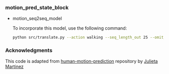 ### motion_pred_state_block

* motion_seq2seq_model

  To incorporate this model, use the following command:
  ```bash
  python src/translate.py --action walking --seq_length_out 25 --omit_one_hot True --architecture basic --loss_to_use supervised
  ```
### Acknowledgments
This code is adapted from [human-motion-prediction](https://github.com/rajeev595/human-motion-prediction) repository by [Julieta Martinez](https://github.com/una-dinosauria/)
